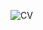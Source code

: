 


![CV](https://user-images.githubusercontent.com/75796436/104049329-ce2cc080-51b2-11eb-9b2c-7e07673c5345.png)
